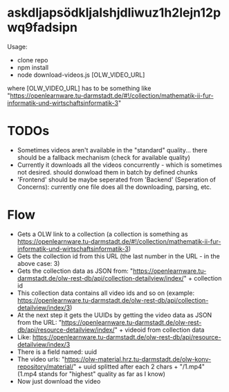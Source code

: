 # askdljapsödkljalshjdliwuz1h2lejn12pwq9fadsipn
Usage:
* clone repo
* npm install
* node download-videos.js [OLW_VIDEO_URL]

where [OLW_VIDEO_URL] has to be something like "https://openlearnware.tu-darmstadt.de/#!/collection/mathematik-ii-fur-informatik-und-wirtschaftsinformatik-3"

# TODOs
* Sometimes videos aren't available in the "standard" quality... there should be a fallback mechanism (check for available quality)
* Currently it downloads all the videos concurrently - which is sometimes not desired. should donwload them in batch by defined chunks
* 'Frontend' should be maybe seperated from 'Backend' (Seperation of Concerns): currently one file does all the downloading, parsing, etc.

# Flow
* Gets a OLW link to a collection (a collection is something as https://openlearnware.tu-darmstadt.de/#!/collection/mathematik-ii-fur-informatik-und-wirtschaftsinformatik-3)
* Gets the collection id from this URL (the last number in the URL - in the above case: 3)
* Gets the collection data as JSON from: "https://openlearnware.tu-darmstadt.de/olw-rest-db/api/collection-detailview/index/" + collection id
* This collection data contains all video ids and so on (example: https://openlearnware.tu-darmstadt.de/olw-rest-db/api/collection-detailview/index/3)
* At the next step it gets the UUIDs by getting the video data as JSON from the URL: "https://openlearnware.tu-darmstadt.de/olw-rest-db/api/resource-detailview/index/" + videoid from collection data
* Like: https://openlearnware.tu-darmstadt.de/olw-rest-db/api/resource-detailview/index/3
* There is a field named: uuid
* The video urls: "https://olw-material.hrz.tu-darmstadt.de/olw-konv-repository/material/" + uuid splitted after each 2 chars + "/1.mp4" (1.mp4 stands for "highest" quality as far as I know)
* Now just download the video